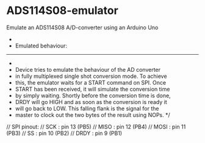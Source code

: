 # ADS114S08-emulator
Emulate an ADS114S08 A/D-converter using an Arduino Uno

*
 * Emulated behaviour:
 * *******************
 * 
 * Device tries to emulate the behaviour of the AD converter
 * in fully multiplexed single shot conversion mode. To achieve
 * this, the emulator waits for a START command on SPI. Once 
 * START has been received, it will simulate the conversion time
 * by simply waiting. Shortly before the conversion time is done,
 * DRDY will go HIGH and as soon as the conversion is ready it
 * will go back to LOW. This falling flank is the signal for the
 * master to clock out the two bytes of the result using NOPs.
 */

// SPI pinout:
// SCK  : pin 13 (PB5)
// MISO : pin 12 (PB4)
// MOSI : pin 11 (PB3)
// SS   : pin 10 (PB2)
// DRDY : pin 9  (PB1)
